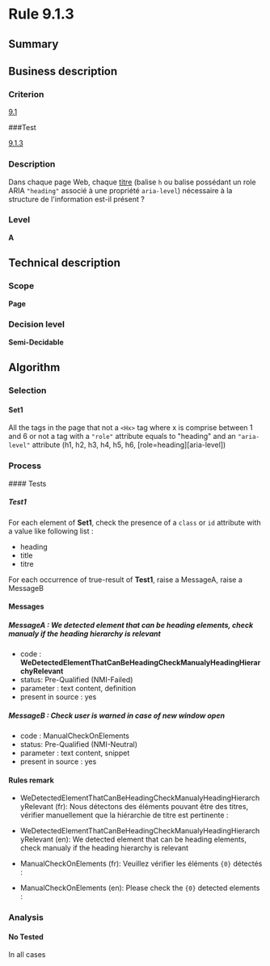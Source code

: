 # Rule 9.1.3

## Summary

## Business description

### Criterion

[9.1](http://references.modernisation.gouv.fr/rgaa/criteres.html#crit-9-1)

###Test

[9.1.3](http://references.modernisation.gouv.fr/rgaa/criteres.html#test-9-1-3)

### Description

Dans chaque page Web, chaque <a href="http://references.modernisation.gouv.fr/referentiel-technique-0#mTitre">titre</a> (balise `h` ou balise poss&eacute;dant un role ARIA `"heading"` associ&eacute; &agrave; une propri&eacute;t&eacute; `aria-level`) n&eacute;cessaire &agrave; la structure de l'information est-il pr&eacute;sent ?

### Level

**A**

## Technical description

### Scope

**Page**

### Decision level

**Semi-Decidable**

## Algorithm

### Selection

#### Set1

All the tags in the page that not a `<Hx>` tag where x is comprise between 1 and 6 or not a tag with a `"role"` attribute equals to "heading" and an `"aria-level"` attribute (h1, h2, h3, h4, h5, h6, [role=heading][aria-level])

### Process

#### Tests

##### Test1

For each element of **Set1**, check the presence of a `class` or `id` attribute with a value like following list :
 - heading
 - title
 - titre

For each occurrence of true-result of **Test1**, raise a MessageA, raise a MessageB

#### Messages

##### MessageA : We detected element that can be heading elements, check manualy if the heading hierarchy is relevant

-    code : **WeDetectedElementThatCanBeHeadingCheckManualyHeadingHierarchyRelevant** 
-    status: Pre-Qualified (NMI-Failed)
-    parameter : text content, definition
-    present in source : yes

##### MessageB : Check user is warned in case of new window open

-   code : ManualCheckOnElements
-   status: Pre-Qualified (NMI-Neutral)
-   parameter : text content, snippet
-   present in source : yes

#### Rules remark

 * WeDetectedElementThatCanBeHeadingCheckManualyHeadingHierarchyRelevant (fr): Nous d&eacute;tectons des &eacute;l&eacute;ments pouvant &ecirc;tre des titres, v&eacute;rifier manuellement que la hi&eacute;rarchie de titre est pertinente :
 * WeDetectedElementThatCanBeHeadingCheckManualyHeadingHierarchyRelevant (en): We detected element that can be heading elements, check manualy if the heading hierarchy is relevant

 * ManualCheckOnElements (fr): Veuillez v&eacute;rifier les &eacute;l&eacute;ments <code>{0}</code> d&eacute;tect&eacute;s :
 * ManualCheckOnElements (en): Please check the <code>{0}</code> detected elements :

### Analysis

#### No Tested 

In all cases
